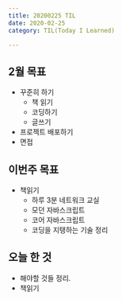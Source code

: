```yaml
---
title: 20200225 TIL
date: 2020-02-25
category: TIL(Today I Learned)

---
```


## 2월 목표

- 꾸준히 하기
  - 책 읽기
  - 코딩하기
  - 글쓰기
- 프로젝트 배포하기
- 면접

## 이번주 목표

- 책읽기
  - 하루 3분 네트워크 교실
  - 모던 자바스크립트
  - 코어 자바스크립트
  - 코딩을 지탱하는 기술 정리


## 오늘 한 것

- 해야할 것들 정리.
- 책읽기


  



